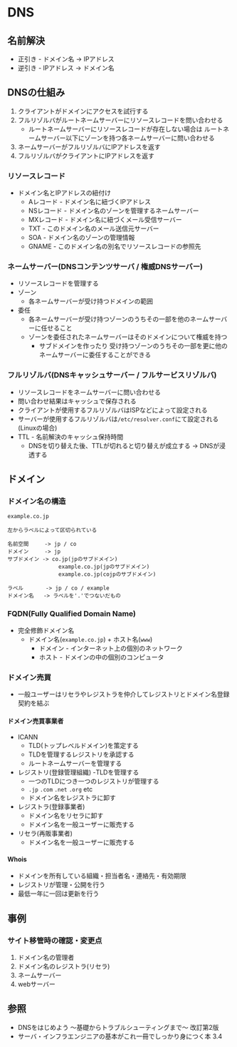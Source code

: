 # DNS
## 名前解決
- 正引き - ドメイン名 -> IPアドレス
- 逆引き - IPアドレス -> ドメイン名

## DNSの仕組み
1. クライアントがドメインにアクセスを試行する
2. フルリゾルバがルートネームサーバーにリソースレコードを問い合わせる
    - ルートネームサーバーにリソースレコードが存在しない場合は
      ルートネームサーバー以下にゾーンを持つ各ネームサーバーに問い合わせる
3. ネームサーバーがフルリゾルバにIPアドレスを返す
4. フルリゾルバがクライアントにIPアドレスを返す

### リソースレコード
- ドメイン名とIPアドレスの紐付け
  - Aレコード  - ドメイン名に紐づくIPアドレス
  - NSレコード - ドメイン名のゾーンを管理するネームサーバー
  - MXレコード - ドメイン名に紐づくメール受信サーバー
  - TXT        - このドメイン名のメール送信元サーバー
  - SOA        - ドメイン名のゾーンの管理情報
  - GNAME      - このドメイン名の別名でリソースレコードの参照先

### ネームサーバー(DNSコンテンツサーバ / 権威DNSサーバー)
- リソースレコードを管理する
- ゾーン
  - 各ネームサーバーが受け持つドメインの範囲
- 委任
  - 各ネームサーバーが受け持つゾーンのうちその一部を他のネームサーバーに任せること
  - ゾーンを委任されたネームサーバーはそのドメインについて権威を持つ
    - サブドメインを作ったり
      受け持つゾーンのうちその一部を更に他のネームサーバーに委任することができる

### フルリゾルバ(DNSキャッシュサーバー / フルサービスリゾルバ)
- リソースレコードをネームサーバーに問い合わせる
- 問い合わせ結果はキャッシュで保存される
- クライアントが使用するフルリゾルバはISPなどによって設定される
- サーバーが使用するフルリゾルバは`/etc/resolver.conf`にて設定される(Linuxの場合)
- TTL - 名前解決のキャッシュ保持時間
  - DNSを切り替えた後、TTLが切れると切り替えが成立する -> DNSが浸透する

## ドメイン
### ドメイン名の構造
```
example.co.jp

左からラベルによって区切られている

名前空間     -> jp / co
ドメイン     -> jp
サブドメイン -> co.jp(jpのサブドメイン)
                example.co.jp(jpのサブドメイン)
                example.co.jp(cojpのサブドメイン)

ラベル       -> jp / co / example
ドメイン名   -> ラベルを'.'でつないだもの
```

### FQDN(Fully Qualified Domain Name)
- 完全修飾ドメイン名
  - ドメイン名(`example.co.jp`) + ホスト名(`www`)
    - ドメイン - インターネット上の個別のネットワーク
    - ホスト   - ドメインの中の個別のコンピュータ

### ドメイン売買
- 一般ユーザーはリセラやレジストラを仲介してレジストリとドメイン名登録契約を結ぶ

#### ドメイン売買事業者
- ICANN
  - TLD(トップレベルドメイン)を策定する
  - TLDを管理するレジストリを承認する
  - ルートネームサーバーを管理する
- レジストリ(登録管理組織)
  -TLDを管理する
    - 一つのTLDにつき一つのレジストリが管理する
    - `.jp` `.com` `.net` `.org` etc
  - ドメイン名をレジストラに卸す
- レジストラ(登録事業者)
  - ドメイン名をリセラに卸す
  - ドメイン名を一般ユーザーに販売する
- リセラ(再販事業者)
  - ドメイン名を一般ユーザーに販売する

#### Whois
- ドメインを所有している組織・担当者名・連絡先・有効期限
- レジストリが管理・公開を行う
- 最低一年に一回は更新を行う

## 事例
### サイト移管時の確認・変更点
1. ドメイン名の管理者
2. ドメイン名のレジストラ(リセラ)
3. ネームサーバー
4. webサーバー

## 参照
- DNSをはじめよう ～基礎からトラブルシューティングまで～ 改訂第2版
- サーバ・インフラエンジニアの基本がこれ一冊でしっかり身につく本 3.4
